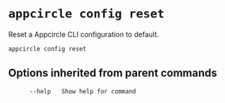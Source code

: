 # `appcircle config reset`

Reset a Appcircle CLI configuration to default.

```plaintext
appcircle config reset
```            

## Options inherited from parent commands

```plaintext
      --help   Show help for command
```
